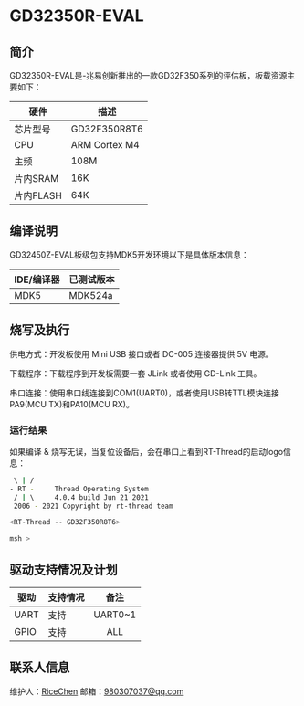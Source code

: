 # GD32350R-EVAL

## 简介

GD32350R-EVAL是-兆易创新推出的一款GD32F350系列的评估板，板载资源主要如下：

| 硬件      | 描述          |
| --------- | ------------- |
| 芯片型号  | GD32F350R8T6  |
| CPU       | ARM Cortex M4 |
| 主频      | 108M          |
| 片内SRAM  | 16K           |
| 片内FLASH | 64K           |

## 编译说明

GD32450Z-EVAL板级包支持MDK5开发环境以下是具体版本信息：

| IDE/编译器 | 已测试版本 |
| ---------- | ---------- |
| MDK5       | MDK524a    |

## 烧写及执行

供电方式：开发板使用 Mini USB 接口或者 DC-005 连接器提供 5V 电源。

下载程序：下载程序到开发板需要一套 JLink 或者使用 GD-Link 工具。

串口连接：使用串口线连接到COM1(UART0)，或者使用USB转TTL模块连接PA9(MCU TX)和PA10(MCU RX)。

### 运行结果

如果编译 & 烧写无误，当复位设备后，会在串口上看到RT-Thread的启动logo信息：

```bash
 \ | /
- RT -     Thread Operating System
 / | \     4.0.4 build Jun 21 2021
 2006 - 2021 Copyright by rt-thread team

<RT-Thread -- GD32F350R8T6>

msh >
```
## 驱动支持情况及计划

| 驱动      | 支持情况 |            备注            |
| --------- | -------- | :------------------------: |
| UART      | 支持     |          UART0~1           |
| GPIO      | 支持     |           ALL              |

## 联系人信息

维护人：[RiceChen](https://gitee.com/RiceChen0)
邮箱：980307037@qq.com
